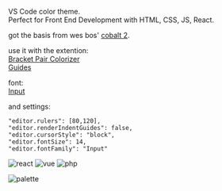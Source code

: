 VS Code color theme.   
Perfect for Front End Development with HTML, CSS, JS, React.

got the basis from wes bos' [cobalt 2](https://github.com/wesbos/cobalt2).

use it with the extention:   
[Bracket Pair Colorizer](https://marketplace.visualstudio.com/items?itemName=CoenraadS.bracket-pair-colorizer)   
[Guides](https://marketplace.visualstudio.com/items?itemName=spywhere.guides)

font:   
[Input](http://input.fontbureau.com/)

and settings:   

```
"editor.rulers": [80,120],
"editor.renderIndentGuides": false,
"editor.cursorStyle": "block",
"editor.fontSize": 14,
"editor.fontFamily": "Input"
```

![react](https://raw.githubusercontent.com/sinacodes/hein/master/img/react.png "react")
![vue](https://raw.githubusercontent.com/sinacodes/hein/master/img/vue.png "vue")
![php](https://raw.githubusercontent.com/sinacodes/hein/master/img/php.png "php")

![palette](https://raw.githubusercontent.com/sinacodes/hein/master/img/palette.png "palette")
